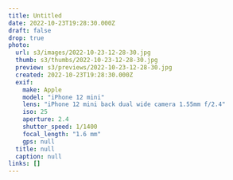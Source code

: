 ```yaml
---
title: Untitled
date: 2022-10-23T19:28:30.000Z
draft: false
drop: true
photo:
  url: s3/images/2022-10-23-12-28-30.jpg
  thumb: s3/thumbs/2022-10-23-12-28-30.jpg
  preview: s3/previews/2022-10-23-12-28-30.jpg
  created: 2022-10-23T19:28:30.000Z
  exif:
    make: Apple
    model: "iPhone 12 mini"
    lens: "iPhone 12 mini back dual wide camera 1.55mm f/2.4"
    iso: 25
    aperture: 2.4
    shutter_speed: 1/1400
    focal_length: "1.6 mm"
    gps: null
  title: null
  caption: null
links: []
---
```

